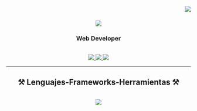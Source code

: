 <img align="right" src="https://visitor-badge.laobi.icu/badge?page_id=Fabianyzb.Fabianyzb" />

<h1 align="center">
    <img src="https://readme-typing-svg.herokuapp.com/?font=Righteous&size=35&center=true&vCenter=true&width=500&height=70&duration=4000&lines=Hola!+👋;+Soy+Fabian;" />
</h1>

<h3 align="center">Web Developer</h3>

<br/>

<div align="center">

 </div>
 
<div align="center"> 
  <a href="mailto:fabian.yzb@gmail.com">
    <img src="https://img.shields.io/badge/Gmail-333333?style=for-the-badge&logo=gmail&logoColor=red" />
  </a>
  <a href="https://linkedin.com/in/fabian-yzb/" target="_blank">
    <img src="https://img.shields.io/badge/LinkedIn-0077B5?style=for-the-badge&logo=linkedin&logoColor=white" target="_blank" />
  </a>
  <a href="" target="_blank"> <!-- Poner Mi portfolio -->
     <img src="https://img.shields.io/badge/Portfolio-FF5722?style=for-the-badge&logo=todoist&logoColor=white" target="_blank" /> <!-- sqlite, safari, google-chrome are other good icon options -->
  </a>
</div>

 <hr/>
 
<h2 align="center">⚒️ Lenguajes-Frameworks-Herramientas ⚒️</h2>
<br/>
<div align="center">
    <img src="https://skillicons.dev/icons?i=react,bootstrap,html,css,vscode,github,figma,postman,nodejs,javascript,express,postgresql,flask,git,python" />
    <!-- <img src="https://skillicons.dev/icons?i=" /><br> -->
</div>
